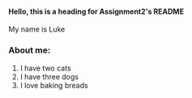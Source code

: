 #### Hello, this is a heading for Assignment2's README

My name is Luke 

### About me:

1. I have two cats
2. I have three dogs
3. I love baking breads 
